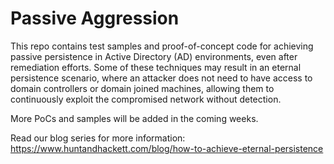 
# Passive Aggression
This repo contains test samples and proof-of-concept code for achieving passive persistence in Active Directory (AD) environments, even after remediation efforts. Some of these techniques may result in an eternal persistence scenario, where an attacker does not need to have access to domain controllers or domain joined machines, allowing them to continuously exploit the compromised network without detection. 

More PoCs and samples will be added in the coming weeks.

Read our blog series for more information: https://www.huntandhackett.com/blog/how-to-achieve-eternal-persistence

